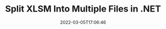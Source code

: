 ---
############################# Static ############################
layout: "auto-gen"
date: 2022-03-05T17:06:46
draft: false

############################# Head ############################
head_title: "Split XLSM into Multiple Files in C# .NET"
head_description: "C# .NET users to split a single XLSM file into several files based on page numbers, page intervals, even or odd pages using documents merger API."

############################# Header ############################
title: "Split XLSM Into Multiple Files in .NET"
description: "Split a single XLSM file into several resultant files based on page numbers, page intervals, even or odd pages using documents merger API for .NET (C#, ASP.NET, VB.NET, .NET Core) applications."
bg_image: "https://cms.admin.containerize.com/templates/aspose/App_Themes/V3/images/bg/header1.png"
bg_overlay: false
button:
    enable: true
    icon: "fas fa-arrow-down"
    label: "Download Free Trial"
    link: "https://downloads.groupdocs.com/merger/net"

############################# SubMenu ############################
submenu:
    enable: true

    left:
        img_alt: "GroupDocs.Merger for .NET"
        image: "https://cms.admin.containerize.com/templates/groupdocs/images/product-logos/90x90-noborder/groupdocs-merger-net.png"
        product: "GroupDocs.Merger"
        platform: ".NET"

    middle:
        button:

            # button loop
            - link: "https://apireference.groupdocs.com/merger/net"
              text: "API Reference"

            # button loop
            - link: "https://github.com/groupdocs-merger"
              text: "Code Examples"

            # button loop
            - link: "https://products.groupdocs.app/merger/family"
              text: "Live Demos"

            # button loop
            - link: "https://purchase.groupdocs.com/pricing/merger/net"
              text: "Pricing"

    right:
        link_download: "https://downloads.groupdocs.com/merger"
        link_learn: "https://docs.groupdocs.com/merger/net"
        link_buy: "https://purchase.groupdocs.com"

############################# About ############################
about:
    enable: true
    title: "About GroupDocs.Merger for .NET API"
    content: |
        [GroupDocs.Merger for .NET](https://products.groupdocs.com/merger/net/) offers a simple solution to safely merge, split, move, remove, extract, swap & rotate between a wide range of document formats including PDF, Microsoft Office (Word, Excel, PowerPoint, OneNote), OpenDocument, HTML and many others within .NET applications. By adding just a few lines of the code, perform several document operations such as move, remove, rotate, swap, extract or change the orientation of pages within the documents. The documents merging API also supports previewing document pages as an image to analyse the document structure, formatting and content on the page.
        
        GroupDocs.Merger APIs are well supported on all major operating systems and platforms including .NET Framework, .NET Standard, .NET Core, Mono and Xamarin.

############################# Steps ############################
steps:
    enable: true
    title_left: "Split XLSM File Pages in .NET"
    content_left: |
        [GroupDocs.Merger](/merger/net/) makes it easy for .NET developers to split a single XLSM file into multiple resultant files by implementing a few easy steps.

        *   Initialize **SplitOptions**with output files path format.
        *   Create new instance of **Merger**and pass source document path as a constructor parameter.
        *   Call **Split** and pass **SplitOptions** objecte resultant documents.
        
    title_right: "System Requirements"
    content_right: |
        GroupDocs.Merger for .NET APIs are supported on all major platforms and operating systems. Before executing the code below, please make sure that you have the following prerequisites installed on your system.

        *   Operating Systems: Microsoft Windows, Linux, MacOS
        *   Development Environments: Visual Studio, Xamarin, MonoDevelop
        *   Frameworks: .NET Framework, .NET Standard, .NET Core, Mono
        *   Download the latest version of GroupDocs.Merger for .NET from [NuGet](https://www.nuget.org/packages/GroupDocs.Merger)
        
    code: |
        ```cs
        // Split XLSM file using GroupDocs.Merger API
        string filePath = "input.pdf";
        string filePathOut = "output.pdf";

        // Initialise SplitOptions class with output files path format
        SplitOptions splitOptions = new SplitOptions(filePathOut, new int[] { 3, 6, 8 });

        // Instantiate Merger with input XLSM document
        using (Merger merger = new Merger("input.xlsm"))
          {
            // Call Split method and pass SplitOptions object to save resultant documents
            merger.Split(splitOptions);
            
            // Call Save method and pass desired file path to save the output document
            merger.Save("output.xlsm");
          }
        ```

############################# Demos ############################
demos:
    enable: true
    title: "Live Demos - Split XLSM File Online"
    content: |
        Split XLSM file right now by visiting [GroupDocs.Merger Live Demos](https://products.groupdocs.app/splitter/xlsm) website.
        The live demo has the following benefits
        
############################# About Formats ############################
about_formats:
    enable: true
    format:
        # format loop
        - icon: "far fa-file-excel"
          title: "About XLSM File Format"
          content: |
            Files with XLSM extension is a type of Spreasheet files that support Macros. From application point of view, a Macro is set of instructions that are used for automating processes. A macro is used to record the steps that are performed repeatedly and facilitates performing the actions by running the macro again. Macros are programmed with Microsoft's Visual Basic for Applications (VBA) from within the Excel Workbook using the Visual Basic Editor and can be run/debug directly from there.

          link: "https://docs.fileformat.com/spreadsheet/xlsm/"

############################# More Formats ############################
more_formats:
    enable: true
    title: "Split File of Other Formats"
    content: |
        .NET documents merger & split API for file formats and images. Split some of the popular file formats as stated below.
    format: 
        # format loop
        - name: "Split CSV File Pages in .NET"
          link: "/merger/net/split/csv/"
          description: "Comma Separated Values File"

        # format loop
        - name: "Split DOC File Pages in .NET"
          link: "/merger/net/split/doc/"
          description: "Microsoft Word Document"

        # format loop
        - name: "Split DOCM File Pages in .NET"
          link: "/merger/net/split/docm/"
          description: "Microsoft Word Macro-Enabled Document"

        # format loop
        - name: "Split DOCX File Pages in .NET"
          link: "/merger/net/split/docx/"
          description: "Microsoft Word Open XML Document"

        # format loop
        - name: "Split DOT File Pages in .NET"
          link: "/merger/net/split/dot/"
          description: "Microsoft Word Document Template"

        # format loop
        - name: "Split DOTM File Pages in .NET"
          link: "/merger/net/split/dotm/"
          description: "Microsoft Word Macro-Enabled Template"

        # format loop
        - name: "Split DOTX File Pages in .NET"
          link: "/merger/net/split/dotx/"
          description: "Word Open XML Document Template"

        # format loop
        - name: "Split EPUB File Pages in .NET"
          link: "/merger/net/split/epub/"
          description: "Digital E-Book File Format"

        # format loop
        - name: "Split HTML File Pages in .NET"
          link: "/merger/net/split/html/"
          description: "Hyper Text Markup Language"

        # format loop
        - name: "Split MHT File Pages in .NET"
          link: "/merger/net/split/mht/"
          description: "MIME Encapsulation of Aggregate HTML"

        # format loop
        - name: "Split MHTML File Pages in .NET"
          link: "/merger/net/split/mhtml/"
          description: "MIME Encapsulation of Aggregate HTML"

        # format loop
        - name: "Split ODP File Pages in .NET"
          link: "/merger/net/split/odp/"
          description: "OpenDocument Presentation File Format"

        # format loop
        - name: "Split ODS File Pages in .NET"
          link: "/merger/net/split/ods/"
          description: "Open Document Spreadsheet"

        # format loop
        - name: "Split ODT File Pages in .NET"
          link: "/merger/net/split/odt/"
          description: "Open Document Text"

        # format loop
        - name: "Split OTP File Pages in .NET"
          link: "/merger/net/split/otp/"
          description: "Origin Graph Template"

        # format loop
        - name: "Split OTT File Pages in .NET"
          link: "/merger/net/split/ott/"
          description: "Open Document Template"

        # format loop
        - name: "Split PDF File Pages in .NET"
          link: "/merger/net/split/pdf/"
          description: "Portable Document"

        # format loop
        - name: "Split POTM File Pages in .NET"
          link: "/merger/net/split/potm/"
          description: "Microsoft PowerPoint Template"

        # format loop
        - name: "Split POTX File Pages in .NET"
          link: "/merger/net/split/potx/"
          description: "Microsoft PowerPoint Open XML Template"

        # format loop
        - name: "Split PPS File Pages in .NET"
          link: "/merger/net/split/pps/"
          description: "Microsoft PowerPoint Slide Show"

        # format loop
        - name: "Split PPSM File Pages in .NET"
          link: "/merger/net/split/ppsm/"
          description: "Microsoft PowerPoint Slide Show"

        # format loop
        - name: "Split PPSX File Pages in .NET"
          link: "/merger/net/split/ppsx/"
          description: "PowerPoint Open XML Slide Show"

        # format loop
        - name: "Split PPT File Pages in .NET"
          link: "/merger/net/split/ppt/"
          description: "PowerPoint Presentation"

        # format loop
        - name: "Split PPTM File Pages in .NET"
          link: "/merger/net/split/pptm/"
          description: "Microsoft PowerPoint Presentation"

        # format loop
        - name: "Split PPTX File Pages in .NET"
          link: "/merger/net/split/pptx/"
          description: "PowerPoint Open XML Presentation"

        # format loop
        - name: "Split PS File Pages in .NET"
          link: "/merger/net/split/ps/"
          description: "PostScript (PS)"

        # format loop
        - name: "Split RTF File Pages in .NET"
          link: "/merger/net/split/rtf/"
          description: "Rich Text File Format"

        # format loop
        - name: "Split TEX File Pages in .NET"
          link: "/merger/net/split/tex/"
          description: "LaTeX Source Document"

        # format loop
        - name: "Split TSV File Pages in .NET"
          link: "/merger/net/split/tsv/"
          description: "Tab Separated Values File"

        # format loop
        - name: "Split TXT File Pages in .NET"
          link: "/merger/net/split/txt/"
          description: "Plain Text File Format"

        # format loop
        - name: "Split VDX File Pages in .NET"
          link: "/merger/net/split/vdx/"
          description: "Microsoft Visio XML Drawing File Format"

        # format loop
        - name: "Split VSDM File Pages in .NET"
          link: "/merger/net/split/vsdm/"
          description: "Visio Macro-Enabled Drawing"

        # format loop
        - name: "Split VSDX File Pages in .NET"
          link: "/merger/net/split/vsdx/"
          description: "Microsoft Visio File Format"

        # format loop
        - name: "Split VSSM File Pages in .NET"
          link: "/merger/net/split/vssm/"
          description: "Microsoft Visio Macro Enabled File Format"

        # format loop
        - name: "Split VSSX File Pages in .NET"
          link: "/merger/net/split/vssx/"
          description: "Visio Stencil File Format"

        # format loop
        - name: "Split VSTM File Pages in .NET"
          link: "/merger/net/split/vstm/"
          description: "Visio Macro-Enabled Drawing Template"

        # format loop
        - name: "Split VSTX File Pages in .NET"
          link: "/merger/net/split/vstx/"
          description: "Microsoft Visio File Format"

        # format loop
        - name: "Split VSX File Pages in .NET"
          link: "/merger/net/split/vsx/"
          description: "Vector Scalar Extension"

        # format loop
        - name: "Split VTX File Pages in .NET"
          link: "/merger/net/split/vtx/"
          description: "Microsoft Visio Drawing Template"

        # format loop
        - name: "Split XLAM File Pages in .NET"
          link: "/merger/net/split/xlam/"
          description: "Microsoft Excel Macro-Enabled Add-In"

        # format loop
        - name: "Split XLS File Pages in .NET"
          link: "/merger/net/split/xls/"
          description: "Microsoft Excel Binary File Format"

        # format loop
        - name: "Split XLSB File Pages in .NET"
          link: "/merger/net/split/xlsb/"
          description: "Microsoft Excel Binary Spreadsheet File"

        # format loop
        - name: "Split XLSX File Pages in .NET"
          link: "/merger/net/split/xlsx/"
          description: "Microsoft Excel Open XML Spreadsheet"

        # format loop
        - name: "Split XLT File Pages in .NET"
          link: "/merger/net/split/xlt/"
          description: "Microsoft Excel Template"

        # format loop
        - name: "Split XLTM File Pages in .NET"
          link: "/merger/net/split/xltm/"
          description: "Microsoft Excel Macro-Enabled Template"

        # format loop
        - name: "Split XLTX File Pages in .NET"
          link: "/merger/net/split/xltx/"
          description: "Microsoft Excel Open XML Template"

        # format loop
        - name: "Split XPS File Pages in .NET"
          link: "/merger/net/split/xps/"
          description: "Open XML Paper Specification"



############################# Back to top ###############################
back_to_top:
    enable: true
---